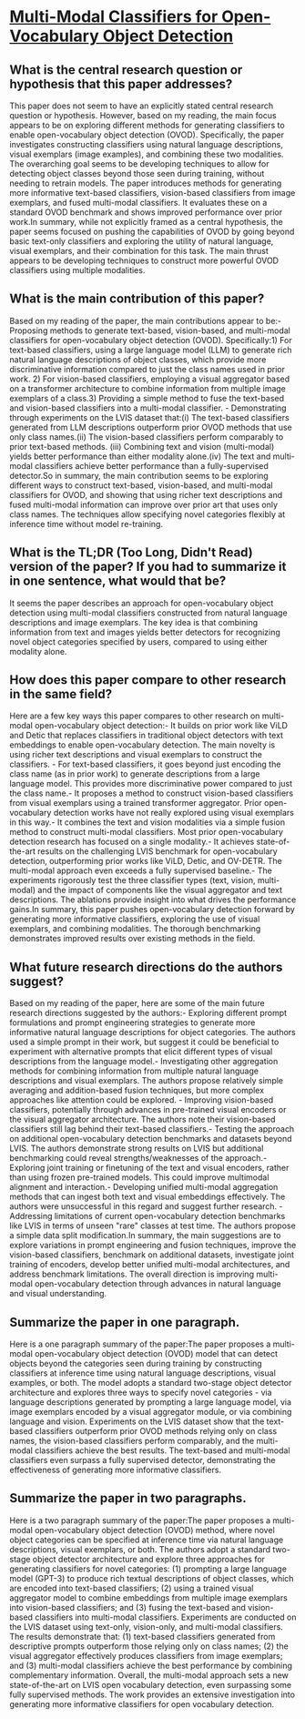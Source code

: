 # [Multi-Modal Classifiers for Open-Vocabulary Object Detection](https://arxiv.org/abs/2306.05493)

## What is the central research question or hypothesis that this paper addresses?

This paper does not seem to have an explicitly stated central research question or hypothesis. However, based on my reading, the main focus appears to be on exploring different methods for generating classifiers to enable open-vocabulary object detection (OVOD). Specifically, the paper investigates constructing classifiers using natural language descriptions, visual exemplars (image examples), and combining these two modalities. The overarching goal seems to be developing techniques to allow for detecting object classes beyond those seen during training, without needing to retrain models. The paper introduces methods for generating more informative text-based classifiers, vision-based classifiers from image exemplars, and fused multi-modal classifiers. It evaluates these on a standard OVOD benchmark and shows improved performance over prior work.In summary, while not explicitly framed as a central hypothesis, the paper seems focused on pushing the capabilities of OVOD by going beyond basic text-only classifiers and exploring the utility of natural language, visual exemplars, and their combination for this task. The main thrust appears to be developing techniques to construct more powerful OVOD classifiers using multiple modalities.


## What is the main contribution of this paper?

Based on my reading of the paper, the main contributions appear to be:- Proposing methods to generate text-based, vision-based, and multi-modal classifiers for open-vocabulary object detection (OVOD). Specifically:1) For text-based classifiers, using a large language model (LLM) to generate rich natural language descriptions of object classes, which provide more discriminative information compared to just the class names used in prior work. 2) For vision-based classifiers, employing a visual aggregator based on a transformer architecture to combine information from multiple image exemplars of a class.3) Providing a simple method to fuse the text-based and vision-based classifiers into a multi-modal classifier. - Demonstrating through experiments on the LVIS dataset that:(i) The text-based classifiers generated from LLM descriptions outperform prior OVOD methods that use only class names.(ii) The vision-based classifiers perform comparably to prior text-based methods. (iii) Combining text and vision (multi-modal) yields better performance than either modality alone.(iv) The text and multi-modal classifiers achieve better performance than a fully-supervised detector.So in summary, the main contribution seems to be exploring different ways to construct text-based, vision-based, and multi-modal classifiers for OVOD, and showing that using richer text descriptions and fused multi-modal information can improve over prior art that uses only class names. The techniques allow specifying novel categories flexibly at inference time without model re-training.


## What is the TL;DR (Too Long, Didn't Read) version of the paper? If you had to summarize it in one sentence, what would that be?

It seems the paper describes an approach for open-vocabulary object detection using multi-modal classifiers constructed from natural language descriptions and image exemplars. The key idea is that combining information from text and images yields better detectors for recognizing novel object categories specified by users, compared to using either modality alone.


## How does this paper compare to other research in the same field?

Here are a few key ways this paper compares to other research on multi-modal open-vocabulary object detection:- It builds on prior work like ViLD and Detic that replaces classifiers in traditional object detectors with text embeddings to enable open-vocabulary detection. The main novelty is using richer text descriptions and visual exemplars to construct the classifiers. - For text-based classifiers, it goes beyond just encoding the class name (as in prior work) to generate descriptions from a large language model. This provides more discriminative power compared to just the class name.- It proposes a method to construct vision-based classifiers from visual exemplars using a trained transformer aggregator. Prior open-vocabulary detection works have not really explored using visual exemplars in this way.- It combines the text and vision modalities via a simple fusion method to construct multi-modal classifiers. Most prior open-vocabulary detection research has focused on a single modality.- It achieves state-of-the-art results on the challenging LVIS benchmark for open-vocabulary detection, outperforming prior works like ViLD, Detic, and OV-DETR. The multi-modal approach even exceeds a fully supervised baseline.- The experiments rigorously test the three classifier types (text, vision, multi-modal) and the impact of components like the visual aggregator and text descriptions. The ablations provide insight into what drives the performance gains.In summary, this paper pushes open-vocabulary detection forward by generating more informative classifiers, exploring the use of visual exemplars, and combining modalities. The thorough benchmarking demonstrates improved results over existing methods in the field.


## What future research directions do the authors suggest?

Based on my reading of the paper, here are some of the main future research directions suggested by the authors:- Exploring different prompt formulations and prompt engineering strategies to generate more informative natural language descriptions for object categories. The authors used a simple prompt in their work, but suggest it could be beneficial to experiment with alternative prompts that elicit different types of visual descriptions from the language model.- Investigating other aggregation methods for combining information from multiple natural language descriptions and visual exemplars. The authors propose relatively simple averaging and addition-based fusion techniques, but more complex approaches like attention could be explored. - Improving vision-based classifiers, potentially through advances in pre-trained visual encoders or the visual aggregator architecture. The authors note their vision-based classifiers still lag behind their text-based classifiers.- Testing the approach on additional open-vocabulary detection benchmarks and datasets beyond LVIS. The authors demonstrate strong results on LVIS but additional benchmarking could reveal strengths/weaknesses of the approach.- Exploring joint training or finetuning of the text and visual encoders, rather than using frozen pre-trained models. This could improve multimodal alignment and interaction.- Developing unified multi-modal aggregation methods that can ingest both text and visual embeddings effectively. The authors were unsuccessful in this regard and suggest further research. - Addressing limitations of current open-vocabulary detection benchmarks like LVIS in terms of unseen "rare" classes at test time. The authors propose a simple data split modification.In summary, the main suggestions are to explore variations in prompt engineering and fusion techniques, improve the vision-based classifiers, benchmark on additional datasets, investigate joint training of encoders, develop better unified multi-modal architectures, and address benchmark limitations. The overall direction is improving multi-modal open-vocabulary detection through advances in natural language and visual understanding.


## Summarize the paper in one paragraph.

Here is a one paragraph summary of the paper:The paper proposes a multi-modal open-vocabulary object detection (OVOD) model that can detect objects beyond the categories seen during training by constructing classifiers at inference time using natural language descriptions, visual examples, or both. The model adopts a standard two-stage object detector architecture and explores three ways to specify novel categories - via language descriptions generated by prompting a large language model, via image exemplars encoded by a visual aggregator module, or via combining language and vision. Experiments on the LVIS dataset show that the text-based classifiers outperform prior OVOD methods relying only on class names, the vision-based classifiers perform comparably, and the multi-modal classifiers achieve the best results. The text-based and multi-modal classifiers even surpass a fully supervised detector, demonstrating the effectiveness of generating more informative classifiers.


## Summarize the paper in two paragraphs.

Here is a two paragraph summary of the paper:The paper proposes a multi-modal open-vocabulary object detection (OVOD) method, where novel object categories can be specified at inference time via natural language descriptions, visual exemplars, or both. The authors adopt a standard two-stage object detector architecture and explore three approaches for generating classifiers for novel categories: (1) prompting a large language model (GPT-3) to produce rich textual descriptions of object classes, which are encoded into text-based classifiers; (2) using a trained visual aggregator model to combine embeddings from multiple image exemplars into vision-based classifiers; and (3) fusing the text-based and vision-based classifiers into multi-modal classifiers. Experiments are conducted on the LVIS dataset using text-only, vision-only, and multi-modal classifiers. The results demonstrate that: (1) text-based classifiers generated from descriptive prompts outperform those relying only on class names; (2) the visual aggregator effectively produces classifiers from image exemplars; and (3) multi-modal classifiers achieve the best performance by combining complementary information. Overall, the multi-modal approach sets a new state-of-the-art on LVIS open vocabulary detection, even surpassing some fully supervised methods. The work provides an extensive investigation into generating more informative classifiers for open vocabulary detection.
